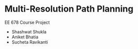# Multi-Resolution Path Planning

EE 678 Course Project 

- Shashwat Shukla 
- Aniket Bhatia
- Sucheta Ravikanti
